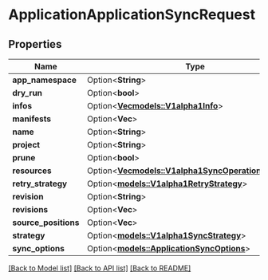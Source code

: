 # ApplicationApplicationSyncRequest

## Properties

Name | Type | Description | Notes
------------ | ------------- | ------------- | -------------
**app_namespace** | Option<**String**> |  | [optional]
**dry_run** | Option<**bool**> |  | [optional]
**infos** | Option<[**Vec<models::V1alpha1Info>**](v1alpha1Info.md)> |  | [optional]
**manifests** | Option<**Vec<String>**> |  | [optional]
**name** | Option<**String**> |  | [optional]
**project** | Option<**String**> |  | [optional]
**prune** | Option<**bool**> |  | [optional]
**resources** | Option<[**Vec<models::V1alpha1SyncOperationResource>**](v1alpha1SyncOperationResource.md)> |  | [optional]
**retry_strategy** | Option<[**models::V1alpha1RetryStrategy**](v1alpha1RetryStrategy.md)> |  | [optional]
**revision** | Option<**String**> |  | [optional]
**revisions** | Option<**Vec<String>**> |  | [optional]
**source_positions** | Option<**Vec<String>**> |  | [optional]
**strategy** | Option<[**models::V1alpha1SyncStrategy**](v1alpha1SyncStrategy.md)> |  | [optional]
**sync_options** | Option<[**models::ApplicationSyncOptions**](applicationSyncOptions.md)> |  | [optional]

[[Back to Model list]](../README.md#documentation-for-models) [[Back to API list]](../README.md#documentation-for-api-endpoints) [[Back to README]](../README.md)


